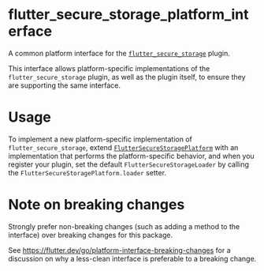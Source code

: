 # flutter_secure_storage_platform_interface

A common platform interface for the [`flutter_secure_storage`][1] plugin.

This interface allows platform-specific implementations of the `flutter_secure_storage`
plugin, as well as the plugin itself, to ensure they are supporting the
same interface.

# Usage

To implement a new platform-specific implementation of `flutter_secure_storage`, extend
[`FlutterSecureStoragePlatform`][2] with an implementation that performs the
platform-specific behavior, and when you register your plugin, set the default
`FlutterSecureStorageLoader` by calling the `FlutterSecureStoragePlatform.loader` setter.

# Note on breaking changes

Strongly prefer non-breaking changes (such as adding a method to the interface)
over breaking changes for this package.

See https://flutter.dev/go/platform-interface-breaking-changes for a discussion
on why a less-clean interface is preferable to a breaking change.

[1]: ../flutter_secure_storage
[2]: lib/flutter_secure_storage_platform_interface.dart
